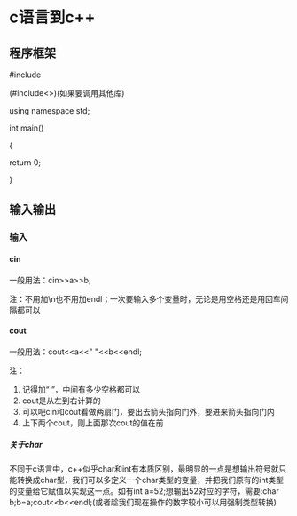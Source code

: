 # c语言到c++

## 程序框架

#include<iostream>

(#include<>)(如果要调用其他库)

using namespace std;

int main()

{





return 0;

}

## 输入输出

### 输入

#### cin

一般用法：cin>>a>>b;

注：不用加\n也不用加endl；一次要输入多个变量时，无论是用空格还是用回车间隔都可以

####  cout

一般用法：cout<<a<<" "<<b<<endl;

注：

1. 记得加“ ”，中间有多少空格都可以
2. cout是从左到右计算的
3. 可以吧cin和cout看做两扇门，要出去箭头指向门外，要进来箭头指向门内
4. 上下两个cout，则上面那次cout的值在前

##### 关于char

不同于c语言中，c++似乎char和int有本质区别，最明显的一点是想输出符号就只能转换成char型，我们可以多定义一个char类型的变量，并把我们原有的int类型的变量给它赋值以实现这一点。如有int a=52;想输出52对应的字符，需要:char b;b=a;cout<<b<<endl;(或者趁我们现在操作的数字较小可以用强制类型转换)
